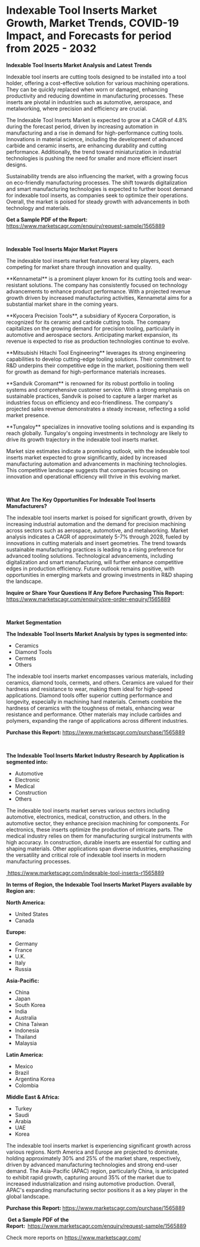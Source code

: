 <p><h1>Indexable Tool Inserts Market Growth, Market Trends, COVID-19 Impact, and Forecasts for period from 2025 - 2032</h1></p><p><strong>Indexable Tool Inserts Market Analysis and Latest Trends</strong></p>
<p><p>Indexable tool inserts are cutting tools designed to be installed into a tool holder, offering a cost-effective solution for various machining operations. They can be quickly replaced when worn or damaged, enhancing productivity and reducing downtime in manufacturing processes. These inserts are pivotal in industries such as automotive, aerospace, and metalworking, where precision and efficiency are crucial.</p><p>The Indexable Tool Inserts Market is expected to grow at a CAGR of 4.8% during the forecast period, driven by increasing automation in manufacturing and a rise in demand for high-performance cutting tools. Innovations in material science, including the development of advanced carbide and ceramic inserts, are enhancing durability and cutting performance. Additionally, the trend toward miniaturization in industrial technologies is pushing the need for smaller and more efficient insert designs.</p><p>Sustainability trends are also influencing the market, with a growing focus on eco-friendly manufacturing processes. The shift towards digitalization and smart manufacturing technologies is expected to further boost demand for indexable tool inserts, as companies seek to optimize their operations. Overall, the market is poised for steady growth with advancements in both technology and materials.</p></p>
<p><strong>Get a Sample PDF of the Report:&nbsp;</strong> <a href="https://www.marketscagr.com/enquiry/request-sample/1565889?utm_campaign=2393&utm_medium=2&utm_source=Github&utm_content=ia&utm_term=25022025&utm_id=indexable-tool-inserts">https://www.marketscagr.com/enquiry/request-sample/1565889</a></p>
<p>&nbsp;</p>
<p><strong>Indexable Tool Inserts Major Market Players</strong></p>
<p><p>The indexable tool inserts market features several key players, each competing for market share through innovation and quality. </p><p>**Kennametal** is a prominent player known for its cutting tools and wear-resistant solutions. The company has consistently focused on technology advancements to enhance product performance. With a projected revenue growth driven by increased manufacturing activities, Kennametal aims for a substantial market share in the coming years.</p><p>**Kyocera Precision Tools**, a subsidiary of Kyocera Corporation, is recognized for its ceramic and carbide cutting tools. The company capitalizes on the growing demand for precision tooling, particularly in automotive and aerospace sectors. Anticipating market expansion, its revenue is expected to rise as production technologies continue to evolve.</p><p>**Mitsubishi Hitachi Tool Engineering** leverages its strong engineering capabilities to develop cutting-edge tooling solutions. Their commitment to R&D underpins their competitive edge in the market, positioning them well for growth as demand for high-performance materials increases.</p><p>**Sandvik Coromant** is renowned for its robust portfolio in tooling systems and comprehensive customer service. With a strong emphasis on sustainable practices, Sandvik is poised to capture a larger market as industries focus on efficiency and eco-friendliness. The company's projected sales revenue demonstrates a steady increase, reflecting a solid market presence.</p><p>**Tungaloy** specializes in innovative tooling solutions and is expanding its reach globally. Tungaloy's ongoing investments in technology are likely to drive its growth trajectory in the indexable tool inserts market.</p><p>Market size estimates indicate a promising outlook, with the indexable tool inserts market expected to grow significantly, aided by increased manufacturing automation and advancements in machining technologies. This competitive landscape suggests that companies focusing on innovation and operational efficiency will thrive in this evolving market.</p></p>
<p>&nbsp;</p>
<p><strong>What Are The Key Opportunities For Indexable Tool Inserts Manufacturers?</strong></p>
<p><p>The indexable tool inserts market is poised for significant growth, driven by increasing industrial automation and the demand for precision machining across sectors such as aerospace, automotive, and metalworking. Market analysis indicates a CAGR of approximately 5-7% through 2028, fueled by innovations in cutting materials and insert geometries. The trend towards sustainable manufacturing practices is leading to a rising preference for advanced tooling solutions. Technological advancements, including digitalization and smart manufacturing, will further enhance competitive edges in production efficiency. Future outlook remains positive, with opportunities in emerging markets and growing investments in R&D shaping the landscape.</p></p>
<p><strong>Inquire or Share Your Questions If Any Before Purchasing This Report:</strong> <a href="https://www.marketscagr.com/enquiry/pre-order-enquiry/1565889?utm_campaign=2393&utm_medium=2&utm_source=Github&utm_content=ia&utm_term=25022025&utm_id=indexable-tool-inserts">https://www.marketscagr.com/enquiry/pre-order-enquiry/1565889</a></p>
<p>&nbsp;</p>
<p><strong>Market Segmentation</strong></p>
<p><strong>The Indexable Tool Inserts Market Analysis by types is segmented into:</strong></p>
<p><ul><li>Ceramics</li><li>Diamond Tools</li><li>Cermets</li><li>Others</li></ul></p>
<p><p>The indexable tool inserts market encompasses various materials, including ceramics, diamond tools, cermets, and others. Ceramics are valued for their hardness and resistance to wear, making them ideal for high-speed applications. Diamond tools offer superior cutting performance and longevity, especially in machining hard materials. Cermets combine the hardness of ceramics with the toughness of metals, enhancing wear resistance and performance. Other materials may include carbides and polymers, expanding the range of applications across different industries.</p></p>
<p><strong>Purchase this Report:&nbsp;</strong><a href="https://www.marketscagr.com/purchase/1565889?utm_campaign=2393&utm_medium=2&utm_source=Github&utm_content=ia&utm_term=25022025&utm_id=indexable-tool-inserts">https://www.marketscagr.com/purchase/1565889</a></p>
<p>&nbsp;</p>
<p><strong>The Indexable Tool Inserts Market Industry Research by Application is segmented into:</strong></p>
<p><ul><li>Automotive</li><li>Electronic</li><li>Medical</li><li>Construction</li><li>Others</li></ul></p>
<p><p>The indexable tool inserts market serves various sectors including automotive, electronics, medical, construction, and others. In the automotive sector, they enhance precision machining for components. For electronics, these inserts optimize the production of intricate parts. The medical industry relies on them for manufacturing surgical instruments with high accuracy. In construction, durable inserts are essential for cutting and shaping materials. Other applications span diverse industries, emphasizing the versatility and critical role of indexable tool inserts in modern manufacturing processes.</p></p>
<p><a href="https://www.marketscagr.com/indexable-tool-inserts-r1565889?utm_campaign=2393&utm_medium=2&utm_source=Github&utm_content=ia&utm_term=25022025&utm_id=indexable-tool-inserts">&nbsp;https://www.marketscagr.com/indexable-tool-inserts-r1565889</a></p>
<p><strong>In terms of Region, the Indexable Tool Inserts Market Players available by Region are:</strong></p>
<p>
    <p> <strong> North America: </strong>
        <ul>
            <li>United States</li>
            <li>Canada</li>
        </ul>
        </p> 
    <p> <strong> Europe: </strong>
        <ul>
            <li>Germany</li>
            <li>France</li>
            <li>U.K.</li>
            <li>Italy</li>
            <li>Russia</li>
        </ul>
        </p> 
    <p> <strong> Asia-Pacific: </strong>
        <ul>
            <li>China</li>
            <li>Japan</li>
            <li>South Korea</li>
            <li>India</li>
            <li>Australia</li>
            <li>China Taiwan</li>
            <li>Indonesia</li>
            <li>Thailand</li>
            <li>Malaysia</li>
        </ul>
        </p> 
    <p> <strong> Latin America: </strong>
        <ul>
            <li>Mexico</li>
            <li>Brazil</li>
            <li>Argentina Korea</li>
            <li>Colombia</li>
        </ul>
        </p> 
    <p> <strong> Middle East & Africa: </strong>
        <ul>
            <li>Turkey</li>
            <li>Saudi</li>
            <li>Arabia</li>
            <li>UAE</li>
            <li>Korea</li>
        </ul>
    </p>
    </p>
<p><p>The indexable tool inserts market is experiencing significant growth across various regions. North America and Europe are projected to dominate, holding approximately 30% and 25% of the market share, respectively, driven by advanced manufacturing technologies and strong end-user demand. The Asia-Pacific (APAC) region, particularly China, is anticipated to exhibit rapid growth, capturing around 35% of the market due to increased industrialization and rising automotive production. Overall, APAC's expanding manufacturing sector positions it as a key player in the global landscape.</p></p>
<p><strong>Purchase this Report: </strong><a href="https://www.marketscagr.com/purchase/1565889?utm_campaign=2393&utm_medium=2&utm_source=Github&utm_content=ia&utm_term=25022025&utm_id=indexable-tool-inserts">https://www.marketscagr.com/purchase/1565889</a></p>
<p>&nbsp;<strong>Get a Sample PDF of the Report:&nbsp;&nbsp;</strong><a href="https://www.marketscagr.com/enquiry/request-sample/1565889?utm_campaign=2393&utm_medium=2&utm_source=Github&utm_content=ia&utm_term=25022025&utm_id=indexable-tool-inserts">https://www.marketscagr.com/enquiry/request-sample/1565889</a></p>
<p><strong></strong></p>
<p>Check more reports on <a href="https://www.marketscagr.com/?utm_campaign=2393&utm_medium=2&utm_source=Github&utm_content=ia&utm_term=25022025&utm_id=indexable-tool-inserts">https://www.marketscagr.com/</a></p>